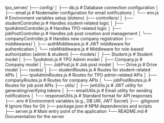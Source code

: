 tpo_server/
├── config/
│   ├── db.js            # Database connection configuration
│   ├── email.js         # Nodemailer configuration for email notifications
│   └── env.js           # Environment variables setup (dotenv)
├── controllers/
│   ├── studentController.js    # Handles student-related logic
│   ├── tpoAdminController.js   # Handles TPO-related logic
│   ├── jobPostController.js    # Handles job post creation and management
│   └── companyController.js    # Handles new company registration
├── middlewares/
│   ├── authMiddleware.js       # JWT middleware for authentication
│   └── roleMiddleware.js       # Middleware for role-based authorization (admin & student)
├── models/
│   ├── Student.js        # Student model
│   ├── TpoAdmin.js       # TPO Admin model
│   ├── Company.js        # Company model
│   ├── JobPost.js        # Job post model
│   └── Drive.js          # Drive model
├── routes/
│   ├── studentRoutes.js  # Routes for student-related APIs
│   ├── tpoAdminRoutes.js # Routes for TPO admin-related APIs
│   ├── companyRoutes.js  # Routes for company APIs
│   └── jobPostRoutes.js  # Routes for job post APIs
├── utils/
│   ├── jwtUtils.js       # JWT utility for generating/verifying tokens
│   ├── emailUtils.js     # Email utility for sending notifications
│   └── responseUtils.js  # Standard format for API responses
├── .env                  # Environment variables (e.g., DB URI, JWT Secret)
├── .gitignore            # Ignore files for Git
├── package.json          # NPM dependencies and scripts
├── server.js             # Main entry point of the application
└── README.md             # Documentation for the server
